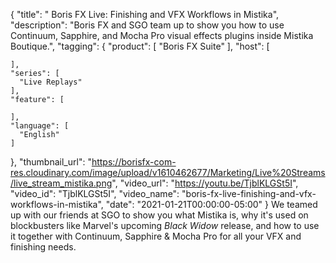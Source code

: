{
  "title": " Boris FX Live: Finishing and VFX Workflows in Mistika",
  "description": "Boris FX and SGO team up to show you how to use Continuum, Sapphire, and Mocha Pro visual effects plugins inside Mistika Boutique.",
  "tagging": {
    "product": [
      "Boris FX Suite"
    ],
    "host": [

    ],
    "series": [
      "Live Replays"
    ],
    "feature": [

    ],
    "language": [
      "English"
    ]
  },
  "thumbnail_url": "https://borisfx-com-res.cloudinary.com/image/upload/v1610462677/Marketing/Live%20Streams/live_stream_mistika.png",
  "video_url": "https://youtu.be/TjblKLGSt5I",
  "video_id": "TjblKLGSt5I",
  "video_name": "boris-fx-live-finishing-and-vfx-workflows-in-mistika",
  "date": "2021-01-21T00:00:00-05:00"
}
We teamed up with our friends at SGO to show you what Mistika is, why it's used on  
blockbusters like Marvel's upcoming _Black Widow_ release, and how to use it together with Continuum, Sapphire & Mocha Pro for all your VFX and finishing needs.
